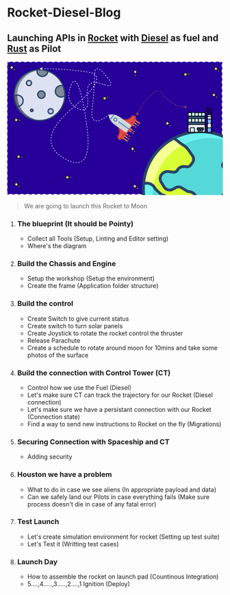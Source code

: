 # Rocket-Diesel-Blog
## Launching APIs in [Rocket](https://rocket.rs) with [Diesel](https://diesel.rs) as fuel and [Rust](https://www.rust-lang.org/) as Pilot


![The Plan](https://github.com/Deepankar01/Rocket-Diesel-Blog/blob/master/Splash.png)

> We are going to launch this Rocket to Moon 


1. ### The blueprint (It should be Pointy)
   * Collect all Tools (Setup, Linting and Editor setting)
   * Where's the diagram 
2. ### Build the Chassis and Engine
   * Setup the workshop (Setup the environment)
   * Create the frame (Application folder structure) 
3. ### Build the control
   * Create Switch to give current status
   * Create switch to turn solar panels
   * Create Joystick to rotate the rocket control the thruster
   * Release Parachute
   * Create a schedule to rotate around moon for 10mins and take some photos of the surface
4. ### Build the connection with Control Tower (CT)
    * Control how we use the Fuel (Diesel)
    * Let's make sure CT can track the trajectory for our Rocket (Diesel connection)
    * Let's make sure we have a persistant connection with our Rocket (Connection state)
    * Find a way to send new instructions to Rocket on the fly (Migrations)
5. ### Securing Connection with Spaceship and CT
     * Adding security 
6. ### Houston we have a problem
    * What to do in case we see aliens (In appropriate payload and data)
    * Can we safely land our Pilots in case everything fails (Make sure process doesn't die in case of any fatal error)
7. ### Test Launch
   * Let's create simulation environment for rocket (Setting up test suite)
   * Let's Test it (Writting test cases)
8. ### Launch Day
   * How to assemble the rocket on launch pad (Countinous Integration)
   * 5....,4.....,3.....,2....,1 Ignition (Deploy)
